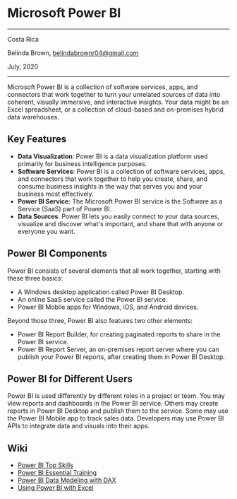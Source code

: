 # Microsoft Power BI 

----------

Costa Rica

Belinda Brown, belindabrownr04@gmail.com

July, 2020

----------

Microsoft Power BI is a collection of software services, apps, and connectors that work together to turn your unrelated sources of data into coherent, visually immersive, and interactive insights. Your data might be an Excel spreadsheet, or a collection of cloud-based and on-premises hybrid data warehouses.

## Key Features
- **Data Visualization**: Power BI is a data visualization platform used primarily for business intelligence purposes.
- **Software Services**: Power BI is a collection of software services, apps, and connectors that work together to help you create, share, and consume business insights in the way that serves you and your business most effectively.
- **Power BI Service**: The Microsoft Power BI service is the Software as a Service (SaaS) part of Power BI.
- **Data Sources**: Power BI lets you easily connect to your data sources, visualize and discover what's important, and share that with anyone or everyone you want.

## Power BI Components
Power BI consists of several elements that all work together, starting with these three basics:
- A Windows desktop application called Power BI Desktop.
- An online SaaS service called the Power BI service.
- Power BI Mobile apps for Windows, iOS, and Android devices.

Beyond those three, Power BI also features two other elements:
- Power BI Report Builder, for creating paginated reports to share in the Power BI service.
- Power BI Report Server, an on-premises report server where you can publish your Power BI reports, after creating them in Power BI Desktop.

## Power BI for Different Users
Power BI is used differently by different roles in a project or team. You may view reports and dashboards in the Power BI service. Others may create reports in Power BI Desktop and publish them to the service. Some may use the Power BI Mobile app to track sales data. Developers may use Power BI APIs to integrate data and visuals into their apps.

## Wiki

- [Power BI Top Skills](https://www.linkedin.com/learning/power-bi-top-skills/top-skills-for-power-bi?u=2095204)
- [Power BI Essential Training](https://www.linkedin.com/learning/power-bi-essential-training-3/create-rich-interactive-reports-with-power-bi?u=2095204)
- [Power BI Data Modeling with DAX](https://www.linkedin.com/learning/power-bi-data-modeling-with-dax/build-powerful-data-models-with-dax?u=2095204)
- [Using Power BI with Excel](https://www.linkedin.com/learning/using-power-bi-with-excel/transforming-and-refining-your-data?u=2095204)
